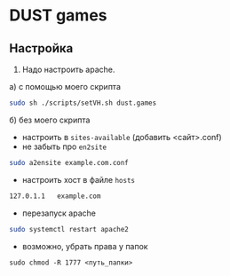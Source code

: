 # DUST games

## Настройка

1) Надо настроить apache.

a) с помощью моего скрипта
```bash
sudo sh ./scripts/setVH.sh dust.games
```

б) без моего скрипта
* настроить в `sites-available` (добавить <сайт>.conf)
* не забыть про `en2site`
``` bash
sudo a2ensite example.com.conf
```
* настроить хост в файле `hosts`
```bash
127.0.1.1   example.com
```
* перезапуск apache
```bash
sudo systemctl restart apache2
```
* возможно, убрать права у папок
```
sudo chmod -R 1777 <путь_папки> 
```
